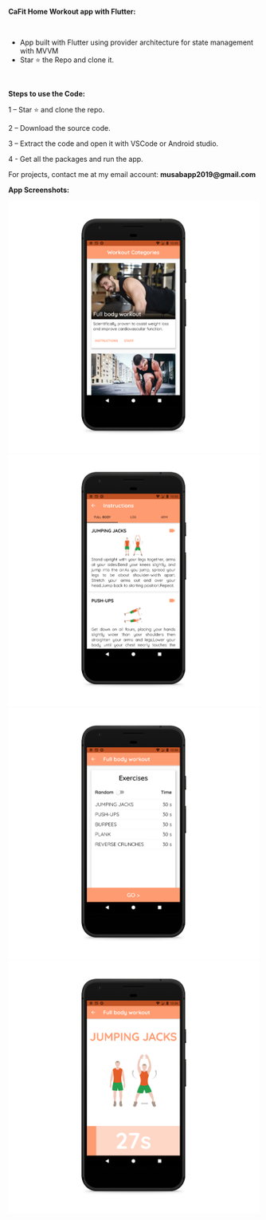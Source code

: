 <p><strong>CaFit Home Workout app with Flutter:</strong></p>
<p>&nbsp;</p>
<ul>
<li>App built with Flutter using provider architecture for state management with MVVM</li>
<li>Star ⭐ the Repo and clone it.</li>
</ul>

<p>&nbsp;</p>
<p><strong>Steps to use the Code:</strong></p>
<p>1 &ndash; Star ⭐ and clone the repo.</p>
<p>2 &ndash; Download the source code.</p>
<p>3 &ndash; Extract the code and open it with VSCode or Android studio.</p>
<p>4 - Get all the packages and run the app.</p>
<p>For projects, contact me at my email account: <strong>musabapp2019@gmail.com</strong></p>


<p><strong>App Screenshots:</strong>&nbsp;</p>

![](Screenshots/Screenshot_1594717551_pixel_quite_black_portrait.png)
![](Screenshots/Screenshot_1594717559_pixel_quite_black_portrait.png)
![](Screenshots/Screenshot_1594717567_pixel_quite_black_portrait.png)
![](Screenshots/Screenshot_1594717573_pixel_quite_black_portrait.png)

